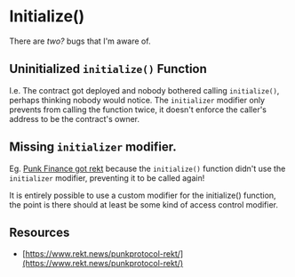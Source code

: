 # Initialize\(\)

There are _two?_  bugs that I'm aware of.

## Uninitialized `initialize()` Function

I.e. The contract got deployed and nobody bothered calling `initialize()`, perhaps thinking nobody would notice. The `initializer` modifier only prevents from calling the function twice, it doesn't enforce the caller's address to be the contract's owner.

## Missing `initializer` modifier.

Eg. [Punk Finance got rekt](https://medium.com/punkprotocol/punk-finance-fair-launch-incident-report-984d9e340eb) because the `initialize()` function didn't use the `initializer` modifier, preventing it to be called again!

It is entirely possible to use a custom modifier for the initialize\(\) function,  the point is there should at least be some kind of access control modifier.

## Resources

* [https://www.rekt.news/punkprotocol-rekt/](https://www.rekt.news/punkprotocol-rekt/)



